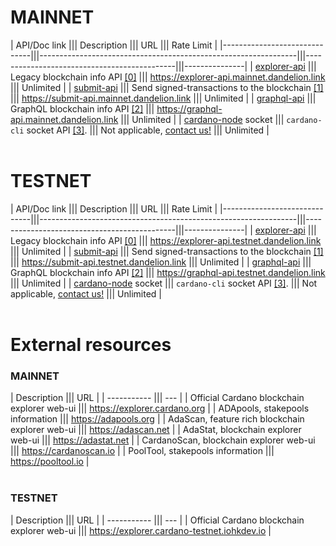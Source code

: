 # MAINNET

| API/Doc link                 ||| Description                                                    ||| URL                                         ||| Rate Limit    |
|------------------------------|||----------------------------------------------------------------|||---------------------------------------------|||---------------|
| [explorer-api][explorer-api] ||| Legacy blockchain info API [[0]][cardano-rest]                 ||| https://explorer-api.mainnet.dandelion.link ||| Unlimited     |
| [submit-api][submit-api]     ||| Send signed-transactions to the blockchain [[1]][cardano-rest] ||| https://submit-api.mainnet.dandelion.link   ||| Unlimited     |
| [graphql-api][graphql-api]   ||| GraphQL blockchain info API [[2]][cardano-graphql]             ||| https://graphql-api.mainnet.dandelion.link  ||| Unlimited     |
| [cardano-node][cardano-cli] socket ||| `cardano-cli` socket API [[3]][cardano-node].              ||| Not applicable, [contact us!][contact-us]   ||| Unlimited     |
<br/><br/>

# TESTNET

| API/Doc link                 ||| Description                                                    ||| URL                                         ||| Rate Limit    |
|------------------------------|||----------------------------------------------------------------|||---------------------------------------------|||---------------|
| [explorer-api][explorer-api] ||| Legacy blockchain info API [[0]][cardano-rest]                 ||| https://explorer-api.testnet.dandelion.link ||| Unlimited     |
| [submit-api][submit-api]     ||| Send signed-transactions to the blockchain [[1]][cardano-rest] ||| https://submit-api.testnet.dandelion.link   ||| Unlimited     |
| [graphql-api][graphql-api]   ||| GraphQL blockchain info API [[2]][cardano-graphql]             ||| https://graphql-api.testnet.dandelion.link  ||| Unlimited     |
| [cardano-node][cardano-cli] socket ||| `cardano-cli` socket API [[3]][cardano-node].              ||| Not applicable, [contact us!][contact-us]   ||| Unlimited     |
<br/><br/>

# External resources

### MAINNET

| Description ||| URL |
| ----------- ||| --- |
| Official Cardano blockchain explorer web-ui ||| https://explorer.cardano.org | 
| ADApools, stakepools information ||| https://adapools.org |
| AdaScan, feature rich blockchain explorer web-ui ||| https://adascan.net |
| AdaStat, blockchain explorer web-ui ||| https://adastat.net |
| CardanoScan, blockchain explorer web-ui ||| https://cardanoscan.io |
| PoolTool, stakepools information ||| https://pooltool.io |
<br/><br/>

### TESTNET
| Description ||| URL |
| ----------- ||| --- |
| Official Cardano blockchain explorer web-ui ||| https://explorer.cardano-testnet.iohkdev.io | 
<br/><br/>

[explorer-api]: https://input-output-hk.github.io/cardano-rest/explorer-api/
[submit-api]: https://input-output-hk.github.io/cardano-rest/submit-api/
[graphql-api]: https://input-output-hk.github.io/cardano-graphql/
[cardano-cli]: https://docs.cardano.org/projects/cardano-node/en/latest/getting-started/cli.html

[cardano-rest]: https://github.com/input-output-hk/cardano-rest#overview
[cardano-graphql]: https://github.com/input-output-hk/cardano-graphql#overview
[cardano-node]: https://github.com/input-output-hk/cardano-node
[cardano-ogmios]: https://github.com/KtorZ/cardano-ogmios

[contact-us]: mailto:dandelion@repsistance.com
